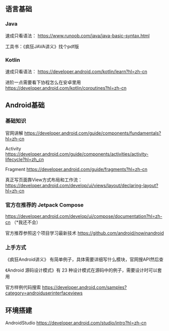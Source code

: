 ## 语言基础
### Java
速成只看语法：
https://www.runoob.com/java/java-basic-syntax.html

工具书：《疯狂JAVA讲义》找个pdf版


### Kotlin
速成只看语法：
https://developer.android.com/kotlin/learn?hl=zh-cn

进阶一点需要看下协程怎么在安卓里用
https://developer.android.com/kotlin/coroutines?hl=zh-cn

## Android基础
### 基础知识
官网讲解 https://developer.android.com/guide/components/fundamentals?hl=zh-cn

Activity https://developer.android.com/guide/components/activities/activity-lifecycle?hl=zh_cn

Fragment https://developer.android.com/guide/fragments?hl=zh-cn

真正写页面靠View方式布局和工作流： 
https://developer.android.com/develop/ui/views/layout/declaring-layout?hl=zh-cn


### 官方在推荐的 Jetpack Compose
https://developer.android.com/develop/ui/compose/documentation?hl=zh-cn （*我还不会）

官方推荐参照这个项目学习最新技术 https://github.com/android/nowinandroid

### 上手方式
《疯狂Android讲义》 有简单例子，具体需要详细写什么模块，官网搜API然后查

《Android 源码设计模式》有 23 种设计模式在源码中的例子，需要设计时可以套用

官方样例代码搜索
https://developer.android.com/samples?category=androiduserinterfaceviews 

## 环境搭建
AndroidStudio https://developer.android.com/studio/intro?hl=zh-cn
